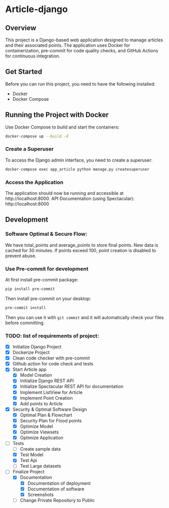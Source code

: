 # Article-django
## Overview
This project is a Django-based web application designed to manage articles and their associated points. The application uses Docker for containerization, pre-commit for code quality checks, and GitHub Actions for continuous integration.

## Get Started
Before you can run this project, you need to have the following installed:
- Docker
- Docker Compose

## Running the Project with Docker
Use Docker Compose to build and start the containers:
```bash
docker-compose up --build -d
```
### Create a Superuser
To access the Django admin interface, you need to create a superuser:
```bash
docker-compose exec app_article python manage.py createsuperuser
```

### Access the Application
The application should now be running and accessible at http://localhost:8000.
API Documentation (using Spectacular): http://localhost:8000


## Development

### Software Optimal & Secure Flow:
We have total_points and average_points to store final points.
New data is cached for 30 minutes.
If points exceed 100, point creation is disabled to prevent abuse.


### Use Pre-commit for development
At first install pre-commit package:
```bash
pip install pre-commit
```

Then install pre-commit on your desktop:
```bash
pre-commit install
```

Then you can use it with ```git commit``` and it will automatically check your files before committing.

### TODO: list of requirements of project:
- [x] Initialize Django Project
- [x] Dockerize Project
- [x] Clean code checker with pre-commit
- [x] Github action for code check and tests
- [x] Start Article app
    - [x] Model Creation
    - [x] Initialize Django REST API
    - [x] Initialize Spectacular REST API for documentation
    - [x] Implement ListView for Article
    - [x] Implement Point Creation
    - [x] Add points to Article
- [x] Security & Optimal Software Design
    - [x] Optimal Plan & Flowchart
    - [x] Security Plan for Flood points
    - [x] Optimize Model
    - [x] Optimize Viewsets
    - [x] Optimize Application
- [ ] Tests
    - [ ] Create sample data
    - [x] Test Model
    - [x] Test Api
    - [ ] Test Large datasets
- [ ] Finalize Project
    - [x] Documentation
        - [x] Documentation of deployment
        - [x] Documentation of software
        - [x] Screenshots
    - [ ] Change Private Repository to Public
